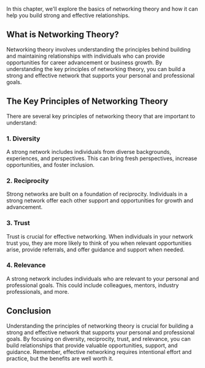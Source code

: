 
In this chapter, we'll explore the basics of networking theory and how it can help you build strong and effective relationships.

What is Networking Theory?
--------------------------

Networking theory involves understanding the principles behind building and maintaining relationships with individuals who can provide opportunities for career advancement or business growth. By understanding the key principles of networking theory, you can build a strong and effective network that supports your personal and professional goals.

The Key Principles of Networking Theory
---------------------------------------

There are several key principles of networking theory that are important to understand:

### 1. Diversity

A strong network includes individuals from diverse backgrounds, experiences, and perspectives. This can bring fresh perspectives, increase opportunities, and foster inclusion.

### 2. Reciprocity

Strong networks are built on a foundation of reciprocity. Individuals in a strong network offer each other support and opportunities for growth and advancement.

### 3. Trust

Trust is crucial for effective networking. When individuals in your network trust you, they are more likely to think of you when relevant opportunities arise, provide referrals, and offer guidance and support when needed.

### 4. Relevance

A strong network includes individuals who are relevant to your personal and professional goals. This could include colleagues, mentors, industry professionals, and more.

Conclusion
----------

Understanding the principles of networking theory is crucial for building a strong and effective network that supports your personal and professional goals. By focusing on diversity, reciprocity, trust, and relevance, you can build relationships that provide valuable opportunities, support, and guidance. Remember, effective networking requires intentional effort and practice, but the benefits are well worth it.
